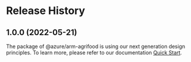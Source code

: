 # Release History
    
## 1.0.0 (2022-05-21)

The package of @azure/arm-agrifood is using our next generation design principles. To learn more, please refer to our documentation [Quick Start](https://aka.ms/js-track2-quickstart).
